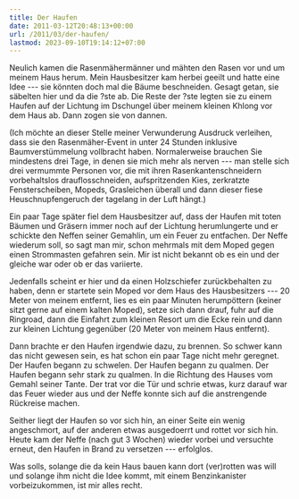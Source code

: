 ```yaml
---
title: Der Haufen
date: 2011-03-12T20:48:13+00:00
url: /2011/03/der-haufen/
lastmod: 2023-09-10T19:14:12+07:00
---
```

Neulich kamen die Rasenmähermänner und mähten den Rasen vor und um meinem Haus herum. Mein Hausbesitzer kam herbei geeilt und hatte eine Idee --- sie könnten doch mal die Bäume beschneiden. Gesagt getan, sie säbelten hier und da die ?ste ab. Die Reste der ?ste legten sie zu einem Haufen auf der Lichtung im Dschungel über meinem kleinen Khlong vor dem Haus ab. Dann zogen sie von dannen.

(Ich möchte an dieser Stelle meiner Verwunderung Ausdruck verleihen, dass sie den Rasenmäher-Event in unter 24 Stunden inklusive Baumverstümmelung vollbracht haben. Normalerweise brauchen Sie mindestens drei Tage, in denen sie mich mehr als nerven --- man stelle sich drei vermummte Personen vor, die mit ihren Rasenkantenschneidern vorbehaltslos drauflosschneiden, aufspritzenden Kies, zerkratzte Fensterscheiben, Mopeds, Grasleichen überall und dann dieser fiese Heuschnupfengeruch der tagelang in der Luft hängt.)

Ein paar Tage später fiel dem Hausbesitzer auf, dass der Haufen mit toten Bäumen und Gräsern immer noch auf der Lichtung herumlungerte und er schickte den Neffen seiner Gemahlin, um ein Feuer zu entfachen. Der Neffe wiederum soll, so sagt man mir, schon mehrmals mit dem Moped gegen einen Strommasten gefahren sein. Mir ist nicht bekannt ob es ein und der gleiche war oder ob er das variierte.

Jedenfalls scheint er hier und da einen Holzschiefer zurückbehalten zu haben, denn er startete sein Moped vor dem Haus des Hausbesitzers --- 20 Meter von meinem entfernt, lies es ein paar Minuten herumpöttern (keiner sitzt gerne auf einem kalten Moped), setze sich dann drauf, fuhr auf die Ringroad, dann die Einfahrt zum kleinen Resort um die Ecke rein und dann zur kleinen Lichtung gegenüber (20 Meter von meinem Haus entfernt).

Dann brachte er den Haufen irgendwie dazu, zu brennen. So schwer kann das nicht gewesen sein, es hat schon ein paar Tage nicht mehr geregnet. Der Haufen begann zu schwelen. Der Haufen begann zu qualmen. Der Haufen begann sehr stark zu qualmen. In die Richtung des Hauses vom Gemahl seiner Tante. Der trat vor die Tür und schrie etwas, kurz darauf war das Feuer wieder aus und der Neffe konnte sich auf die anstrengende Rückreise machen.

Seither liegt der Haufen so vor sich hin, an einer Seite ein wenig angeschmort, auf der anderen etwas ausgedoerrt und rottet vor sich hin. Heute kam der Neffe (nach gut 3 Wochen) wieder vorbei und versuchte erneut, den Haufen in Brand zu versetzen --- erfolglos.

Was solls, solange die da kein Haus bauen kann dort (ver)rotten was will und solange ihm nicht die Idee kommt, mit einem Benzinkanister vorbeizukommen, ist mir alles recht.
